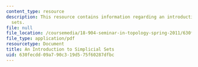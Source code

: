 ```yaml
---
content_type: resource
description: This resource contains information regarding an introduction to simplicial
  sets.
file: null
file_location: /coursemedia/18-904-seminar-in-topology-spring-2011/630fecdd09a790c319d575f60287dfbc_MIT18_904S11_finlSmplicial.pdf
file_type: application/pdf
resourcetype: Document
title: An Introduction to Simplicial Sets
uid: 630fecdd-09a7-90c3-19d5-75f60287dfbc
---
```

